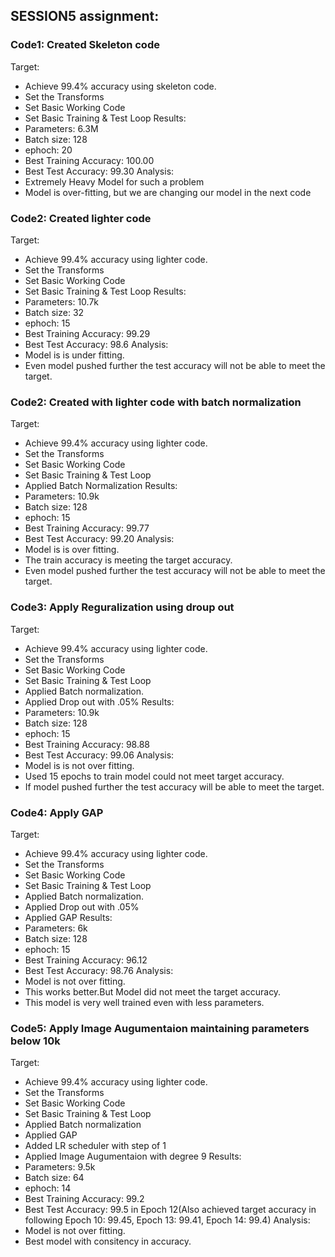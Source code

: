 ## SESSION5 assignment:

### Code1: Created Skeleton code
Target:
  * Achieve 99.4% accuracy using skeleton code.
  * Set the Transforms
  * Set Basic Working Code
  * Set Basic Training  & Test Loop
Results:
  * Parameters: 6.3M
  * Batch size: 128
  * ephoch: 20
  * Best Training Accuracy: 100.00
  * Best Test Accuracy: 99.30
Analysis:
  * Extremely Heavy Model for such a problem
  * Model is over-fitting, but we are changing our model in the next code
	
	
### Code2: Created lighter code
Target:
  * Achieve 99.4% accuracy using lighter code.
  * Set the Transforms
  * Set Basic Working Code
  * Set Basic Training  & Test Loop
Results:
  * Parameters: 10.7k
  * Batch size: 32
  * ephoch: 15
  * Best Training Accuracy: 99.29
  * Best Test Accuracy: 98.6
Analysis:
  * Model is is under fitting.
  * Even model pushed further the test accuracy will not be able to meet the target.
	
### Code2: Created with lighter code with batch normalization
Target:
  * Achieve 99.4% accuracy using lighter code.
  * Set the Transforms
  * Set Basic Working Code
  * Set Basic Training  & Test Loop
  * Applied Batch Normalization
Results:
  * Parameters: 10.9k
  * Batch size: 128
  * ephoch: 15
  * Best Training Accuracy: 99.77
  * Best Test Accuracy: 99.20
Analysis:
  * Model is is over fitting.
  * The train accuracy is meeting the target accuracy.
  * Even model pushed further the test accuracy will not be able to meet the target.
	
### Code3: Apply Reguralization using droup out
Target:
  * Achieve 99.4% accuracy using lighter code.
  * Set the Transforms
  * Set Basic Working Code
  * Set Basic Training  & Test Loop
  * Applied Batch normalization.
  * Applied Drop out with .05%
Results:
  * Parameters: 10.9k
  * Batch size: 128
  * ephoch: 15
  * Best Training Accuracy: 98.88
  * Best Test Accuracy: 99.06
Analysis:
  * Model is is not over fitting.
  * Used 15 epochs to train model could not meet target accuracy.
  * If model pushed further the test accuracy will be able to meet the target.
	
### Code4: Apply GAP
Target:
  * Achieve 99.4% accuracy using lighter code.
  * Set the Transforms
  * Set Basic Working Code
  * Set Basic Training  & Test Loop
  * Applied Batch normalization.
  * Applied Drop out with .05%
  * Applied GAP
Results:
  * Parameters: 6k
  * Batch size: 128
  * ephoch: 15
  * Best Training Accuracy: 96.12
  * Best Test Accuracy: 98.76
Analysis:
  * Model is not over fitting.
  * This works better.But Model did not meet the target accuracy.
  * This model is very well trained even with less parameters.
	
### Code5: Apply Image Augumentaion maintaining parameters below 10k
Target:
  * Achieve 99.4% accuracy using lighter code.
  * Set the Transforms
  * Set Basic Working Code
  * Set Basic Training  & Test Loop
  * Applied Batch normalization
  * Applied GAP
  * Added LR scheduler with step of 1
  * Applied Image Augumentaion with degree 9
Results:
  * Parameters: 9.5k
  * Batch size: 64
  * ephoch: 14
  * Best Training Accuracy: 99.2
  * Best Test Accuracy: 99.5 in Epoch 12(Also achieved target accuracy in following Epoch 10: 99.45, Epoch 13: 99.41, Epoch 14: 99.4)
Analysis:
  * Model is not over fitting.
  * Best model with consitency in accuracy.